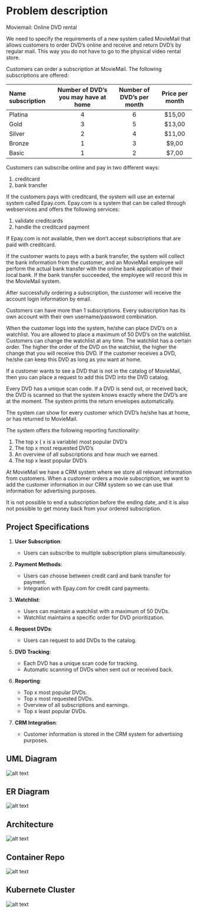 # Problem description

Moviemail: Online DVD rental

We need to specify the requirements of a new system called MovieMail that allows customers to order DVD’s online and receive and return DVD’s by regular mail. This way you do not have to go to the physical video rental store.

Customers can order a subscription at MovieMail. The following subscriptions are offered:

|Name subscription |Number of DVD’s you may have at home |Number of DVD’s per month |Price per month |
| :- | :-: | :-: | :-: |
|Platina |4 |6 |$15,00  |
|Gold |3 |5 |$13,00  |
|Silver |2 |4 |$11,00  |
|Bronze |1 |3 |$9,00  |
|Basic |1 |2 |$7,00  |

Customers can subscribe online and pay in two different ways:

1. creditcard
1. bank transfer

If the customers pays with creditcard, the system will use an external system called Epay.com. Epay.com is a system that can be called through webservices and offers the following services:

1. validate creditcards
1. handle the creditcard payment

If Epay.com is not available, then we don’t accept subscriptions that are paid with creditcard.

If the customer wants to pays with a bank transfer, the system will collect the bank information from the customer, and an MovieMail employee will perform the actual bank transfer with the online bank application of their local bank. If the bank transfer succeeded, the employee will record this in the MovieMail system.

After successfully ordering a subscription, the customer will receive the account login information by email.

Customers can have more than 1 subscriptions. Every subscription has its own account with their own username/password combination.

When the customer logs into the system, he/she can place DVD’s on a watchlist. You are allowed to place a maximum of 50 DVD’s on the watchlist. Customers can change the watchlist at any time. The watchlist has a certain order. The higher the order of the DVD on the watchlist, the higher the change that you will receive this DVD. If the customer receives a DVD, he/she can keep this DVD as long as you want at home.

If a customer wants to see a DVD that is not in the catalog of MovieMail, then you can place a request to add this DVD into the DVD catalog.

Every DVD has a unique scan code. If a DVD is send out, or received back, the DVD is scanned so that the system knows exactly where the DVD’s are at the moment. The system prints the return envelopes automatically.

The system can show for every customer which DVD’s he/she has at home, or has returned to MovieMail.

The system offers the following reporting functionality:  

1. The top x ( x is a variable) most popular DVD’s
1. The top x most requested DVD’s  
1. An overview of all subscriptions and how much we earned.
1. The top x least popular DVD’s

At MovieMail we have a CRM system where we store all relevant information from customers. When a customer orders a movie subscription, we want to add the customer information in our CRM system so we can use that information for advertising purposes.

It is not possible to end a subscription before the ending date, and it is also not possible to get money back from your ordered subscription.

## Project Specifications

1. **User Subscription**:
   - Users can subscribe to multiple subscription plans simultaneously.

2. **Payment Methods**:
   - Users can choose between credit card and bank transfer for payment.
   - Integration with Epay.com for credit card payments.

3. **Watchlist**:
   - Users can maintain a watchlist with a maximum of 50 DVDs.
   - Watchlist maintains a specific order for DVD prioritization.

4. **Request DVDs**:
   - Users can request to add DVDs to the catalog.

5. **DVD Tracking**:
   - Each DVD has a unique scan code for tracking.
   - Automatic scanning of DVDs when sent out or received back.

6. **Reporting**:
   - Top x most popular DVDs.
   - Top x most requested DVDs.
   - Overview of all subscriptions and earnings.
   - Top x least popular DVDs.

7. **CRM Integration**:
   - Customer information is stored in the CRM system for advertising purposes.

## UML Diagram

![alt text](screenshots/UML.jpg)

## ER Diagram

![alt text](screenshots/ER-diagram.png)

## Architecture

![alt text](screenshots/architecture.webp)

## Container Repo

![alt text](screenshots/Container_repo.png)

## Kubernete Cluster

![alt text](screenshots/Kubernete_cluster.png)